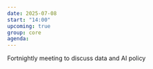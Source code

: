 ```yaml
---
date: 2025-07-08
start: "14:00"
upcoming: true
group: core
agenda: 
--- 
```

Fortnightly meeting to discuss data and AI policy